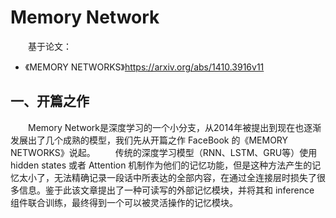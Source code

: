 # Memory Network
&emsp;&emsp;基于论文：
* 《MEMORY NETWORKS》https://arxiv.org/abs/1410.3916v11
## 一、开篇之作
&emsp;&emsp;Memory Network是深度学习的一个小分支，从2014年被提出到现在也逐渐发展出了几个成熟的模型，我们先从开篇之作 FaceBook 的《MEMORY NETWORKS》说起。
&emsp;&emsp;传统的深度学习模型（RNN、LSTM、GRU等）使用 hidden states 或者 Attention 机制作为他们的记忆功能，但是这种方法产生的记忆太小了，无法精确记录一段话中所表达的全部内容，在通过全连接层时损失了很多信息。鉴于此该文章提出了一种可读写的外部记忆模块，并将其和 inference 组件联合训练，最终得到一个可以被灵活操作的记忆模块。
